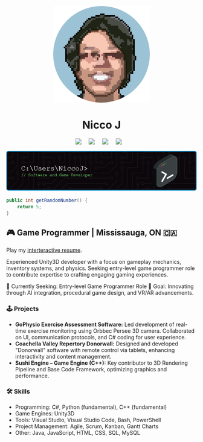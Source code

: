 
<p align="center">
  <img src="https://github.com/niccojacinto/niccojacinto/blob/main/Assets/portrait2-modified.png" alt="My Pixel Art Photo"/>
</p>

<h1 align="center"> Nicco J </h1>




<p align="center">
  <a href="mailto:niccolo.jacinto@gmail.com"/><img src="https://img.shields.io/badge/gmail-%23D14836.svg?&style=for-the-badge&logo=gmail&logoColor=white"/></a>&nbsp;&nbsp;&nbsp;&nbsp;
  <a href="www.linkedin.com/in/niccojacinto"/><img src="https://img.shields.io/badge/linkedin-%230077B5.svg?style=for-the-badge&logo=linkedin&logoColor=white"/></a>&nbsp;&nbsp;&nbsp;&nbsp;
  <a href="https://github.com/niccojacinto"/><img src="https://img.shields.io/badge/github-%23121011.svg?style=for-the-badge&logo=github&logoColor=white"/></a>&nbsp;&nbsp;&nbsp;&nbsp;
  <a href="https://niccojacinto.wixsite.com/divinyx"/><img src="https://img.shields.io/badge/wix-000?style=for-the-badge&logo=wix&logoColor=white" /></a>&nbsp;&nbsp;&nbsp;&nbsp;
</p>


<p align="center">
  <img src="https://github.com/niccojacinto/niccojacinto/blob/main/Assets/github-header-image.png" alt="My Pixel Art Photo"/>
</p>



```csharp
public int getRandomNumber() {
	return 5;
}
```

## 🎮 Game Programmer | Mississauga, ON 🇨🇦
Play my [interteractive resume](https://niccojacinto.github.io/MyResume/).

Experienced Unity3D developer with a focus on gameplay mechanics, inventory systems, and physics. Seeking entry-level game programmer role to contribute expertise to crafting engaging gaming experiences.

🔭 Currently Seeking: Entry-level Game Programmer Role
🚀 Goal: Innovating through AI integration, procedural game design, and VR/AR advancements.

### 🕹️ Projects
- **GoPhysio Exercise Assessment Software:** Led development of real-time exercise monitoring using Orbbec Persee 3D camera. Collaborated on UI, communication protocols, and C# coding for user experience.
- **Coachella Valley Repertory Donorwall:** Designed and developed "Donorwall" software with remote control via tablets, enhancing interactivity and content management.
- **Sushi Engine – Game Engine (C++):** Key contributor to 3D Rendering Pipeline and Base Code Framework, optimizing graphics and performance.

### 🛠️ Skills
- Programming: C#, Python (fundamental), C++ (fundamental)
- Game Engines: Unity3D
- Tools: Visual Studio, Visual Studio Code, Bash, PowerShell
- Project Management: Agile, Scrum, Kanban, Gantt Charts
- Other: Java, JavaScript, HTML, CSS, SQL, MySQL

